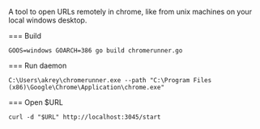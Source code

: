 A tool to open URLs remotely in chrome, like from unix machines on your local windows desktop.

=== Build

    GOOS=windows GOARCH=386 go build chromerunner.go

=== Run daemon

    C:\Users\akrey\chromerunner.exe --path "C:\Program Files (x86)\Google\Chrome\Application\chrome.exe"

=== Open $URL

    curl -d "$URL" http://localhost:3045/start
